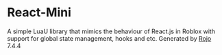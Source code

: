 # React-Mini
A simple LuaU library that mimics the behaviour of React.js in Roblox with support for global state management, hooks and etc.
Generated by [Rojo](https://github.com/rojo-rbx/rojo) 7.4.4